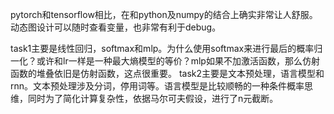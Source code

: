 pytorch和tensorflow相比，在和python及numpy的结合上确实非常让人舒服。
动态图设计可以随时查看变量，也非常有利于debug。

task1主要是线性回归，softmax和mlp。为什么使用softmax来进行最后的概率归一化？或许和lr一样是一种最大熵模型的等价？mlp如果不加激活函数，那么仿射函数的堆叠依旧是仿射函数，这点很重要。
task2主要是文本预处理，语言模型和rnn。文本预处理涉及分词，停用词等。语言模型是比较顺畅的一种条件概率思维，同时为了简化计算复杂性，依据马尔可夫假设，进行了n元截断。
